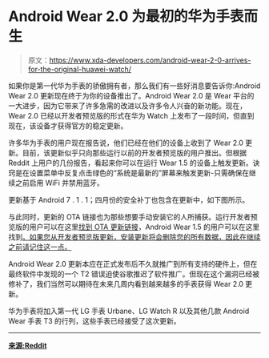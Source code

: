 # Android Wear 2.0 为最初的华为手表而生

> 原文：<https://www.xda-developers.com/android-wear-2-0-arrives-for-the-original-huawei-watch/>

如果你是第一代华为手表的骄傲拥有者，那么我们有一些好消息要告诉你:Android Wear 2.0 更新现在终于为你的设备推出了。Android Wear 2.0 是 Wear 平台的一大进步，因为它带来了许多急需的改进以及许多令人兴奋的新功能。现在，Wear 2.0 已经以开发者预览版的形式在华为 Watch 上发布了一段时间，但直到现在，该设备才获得官方的稳定更新。

许多华为手表的用户现在报告说，他们已经在他们的设备上收到了 Wear 2.0 更新。目前，该更新似乎只向那些运行以前的开发者预览版的用户推出。但根据 Reddit 上用户的几份报告，看起来你可以在运行 Wear 1.5 的设备上触发更新。诀窍是在设置菜单中反复点击绿色的“系统是最新的”屏幕来触发更新-只需确保在继续之前启用 WiFi 并禁用蓝牙。

更新基于 Android 7 . 1 . 1；四月份的安全补丁也包含在更新中，如下图所示。

与此同时，更新的 OTA 链接也为那些想要手动安装它的人所捕获。运行开发者预览版的用户可以在这里[找到 OTA 更新链接](https://android.googleapis.com/packages/ota-api/huawei_sturgeon_sturgeon/cc4871176d447fec637ca92a364e4d4553c9bf4a.zip)，Android Wear 1.5 的用户可以在这里找到[。如果您从开发者预览版更新，安装更新将会删除您的所有数据，因此在继续之前请记住这一点。](https://android.googleapis.com/packages/ota-api/huawei_sturgeon_sturgeon/ee44a144cfa1319430608b5322b7d359c3e4bbf6.zip)

Android Wear 2.0 更新本应在正式发布后不久就推广到所有支持的硬件上，但在最终软件中发现的一个 T2 错误迫使谷歌推迟了软件推广。但现在这个漏洞已经被修补了，我们当然可以期待在未来几周内看到越来越多的手表获得 Wear 2.0 更新。

华为手表将加入第一代 LG 手表 Urbane、LG Watch R 以及其他几款 Android Wear 手表 T3 的行列，这些手表已经接受了这次更新。

* * *

[**来源:Reddit**](https://www.reddit.com/r/AndroidWear/comments/69ghx3/aw_20_for_huawei_watch_rolling_out/)